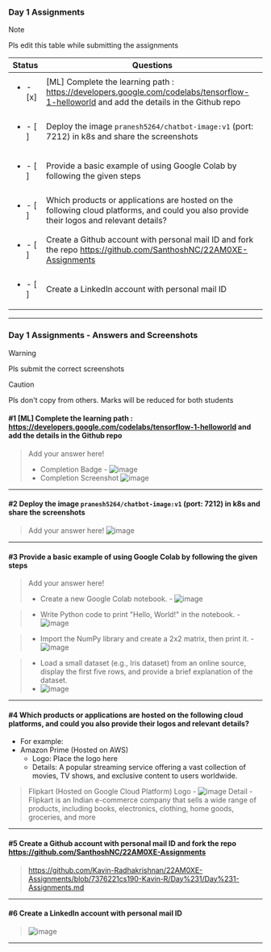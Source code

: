 ### Day 1 Assignments

> [!NOTE]
> Pls edit this table while submitting the assignments

| Status         | Questions     | 
|----------------|---------------|
| <ul><li>- [x] </li></ul> | [ML] Complete the learning path : https://developers.google.com/codelabs/tensorflow-1-helloworld and add the details in the Github repo |
| <ul><li>- [ ] </li></ul> | Deploy the image `pranesh5264/chatbot-image:v1` (port: 7212) in k8s and share the screenshots |
| <ul><li>- [ ] </li></ul> | Provide a basic example of using Google Colab by following the given steps  |
| <ul><li>- [ ] </li></ul> | Which products or applications are hosted on the following cloud platforms, and could you also provide their logos and relevant details?  |
| <ul><li>- [ ] </li></ul> | Create a Github account with personal mail ID and fork the repo https://github.com/SanthoshNC/22AM0XE-Assignments  |
| <ul><li>- [ ] </li></ul> | Create a LinkedIn account with personal mail ID  |


***

### Day 1 Assignments - Answers and Screenshots

> [!WARNING]
> Pls submit the correct screenshots

> [!CAUTION]
> Pls don't copy from others. Marks will be reduced for both students

#### #1 [ML] Complete the learning path : https://developers.google.com/codelabs/tensorflow-1-helloworld and add the details in the Github repo
> Add your answer here!
> - Completion Badge - ![image](https://github.com/user-attachments/assets/893cfe4c-1962-4235-8953-f11245beeb23)
> - Completion Screenshot	![image](https://github.com/user-attachments/assets/95563425-fd04-4c0f-a892-fabc5a85264a)


***

#### #2 Deploy the image `pranesh5264/chatbot-image:v1` (port: 7212) in k8s and share the screenshots
> Add your answer here!  ![image](https://github.com/user-attachments/assets/67595f79-8ed5-4987-a3c2-4c82264aad0b)


***

#### #3 Provide a basic example of using Google Colab by following the given steps
> Add your answer here!
> - Create a new Google Colab notebook. - ![image](https://github.com/user-attachments/assets/0a4c534c-789c-48e7-8bff-71c7bf60fd21)

> - Write Python code to print "Hello, World!" in the notebook. - ![image](https://github.com/user-attachments/assets/400ee68f-26a6-453a-aaab-511fb22f4ad4)

> - Import the NumPy library and create a 2x2 matrix, then print it. - ![image](https://github.com/user-attachments/assets/40d1ba66-62c1-4d24-a633-a346370ecb91)

> - Load a small dataset (e.g., Iris dataset) from an online source, display the first five rows, and provide a brief explanation of the dataset.
> - ![image](https://github.com/user-attachments/assets/62d98da6-1823-438c-8c7f-b8eca097018c)


***

#### #4 Which products or applications are hosted on the following cloud platforms, and could you also provide their logos and relevant details? 
- For example:
- Amazon Prime (Hosted on AWS)
  - Logo: Place the logo here
  - Details: A popular streaming service offering a vast collection of movies, TV shows, and exclusive content to users worldwide.

> Flipkart (Hosted on Google Cloud Platform)
> Logo - ![image](https://github.com/user-attachments/assets/947adcdb-96be-4123-9d59-ede9a98b4aad)
> Detail - Flipkart is an Indian e-commerce company that sells a wide range of products, including books, electronics, clothing, home goods, groceries, and more

***

#### #5 Create a Github account with personal mail ID and fork the repo https://github.com/SanthoshNC/22AM0XE-Assignments
> https://github.com/Kavin-Radhakrishnan/22AM0XE-Assignments/blob/7376221cs190-Kavin-R/Day%231/Day%231-Assignments.md

***

#### #6 Create a LinkedIn account with personal mail ID
> ![image](https://github.com/user-attachments/assets/107a1757-8ba5-4d24-a18e-04df235fbad8)


***
